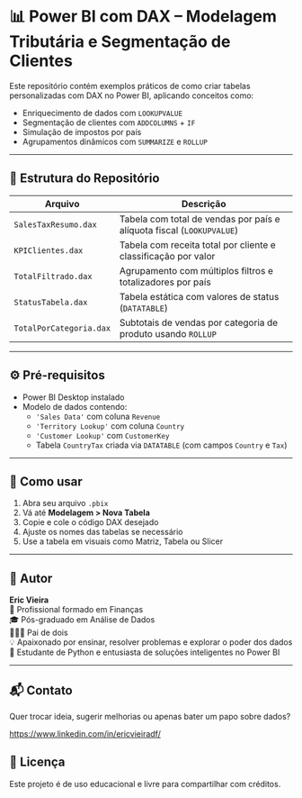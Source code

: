 # 📊 Power BI com DAX – Modelagem Tributária e Segmentação de Clientes

Este repositório contém exemplos práticos de como criar tabelas personalizadas com DAX no Power BI, aplicando conceitos como:

- Enriquecimento de dados com `LOOKUPVALUE`
- Segmentação de clientes com `ADDCOLUMNS` + `IF`
- Simulação de impostos por país
- Agrupamentos dinâmicos com `SUMMARIZE` e `ROLLUP`

---

## 📁 Estrutura do Repositório

| Arquivo                 | Descrição                                                                 |
|--------------------------|---------------------------------------------------------------------------|
| `SalesTaxResumo.dax`     | Tabela com total de vendas por país e alíquota fiscal (`LOOKUPVALUE`)     |
| `KPIClientes.dax`        | Tabela com receita total por cliente e classificação por valor            |
| `TotalFiltrado.dax`      | Agrupamento com múltiplos filtros e totalizadores por país                 |
| `StatusTabela.dax`       | Tabela estática com valores de status (`DATATABLE`)                        |
| `TotalPorCategoria.dax`  | Subtotais de vendas por categoria de produto usando `ROLLUP`              |

---

## ⚙️ Pré-requisitos

- Power BI Desktop instalado
- Modelo de dados contendo:
  - `'Sales Data'` com coluna `Revenue`
  - `'Territory Lookup'` com coluna `Country`
  - `'Customer Lookup'` com `CustomerKey`
  - Tabela `CountryTax` criada via `DATATABLE` (com campos `Country` e `Tax`)

---

## 🚀 Como usar

1. Abra seu arquivo `.pbix`
2. Vá até **Modelagem > Nova Tabela**
3. Copie e cole o código DAX desejado
4. Ajuste os nomes das tabelas se necessário
5. Use a tabela em visuais como Matriz, Tabela ou Slicer

---

## 🧠 Autor

**Eric Vieira**  
📍 Profissional formado em Finanças  
🎓 Pós-graduado em Análise de Dados  
👨‍👧‍👦 Pai de dois  
💡 Apaixonado por ensinar, resolver problemas e explorar o poder dos dados  
🚀 Estudante de Python e entusiasta de soluções inteligentes no Power BI

---

## 📬 Contato

Quer trocar ideia, sugerir melhorias ou apenas bater um papo sobre dados?

https://www.linkedin.com/in/ericvieiradf/

## 📄 Licença

Este projeto é de uso educacional e livre para compartilhar com créditos.  
